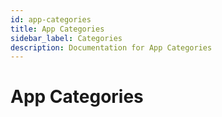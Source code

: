 ```yaml
---
id: app-categories
title: App Categories
sidebar_label: Categories
description: Documentation for App Categories
---
```


# App Categories
